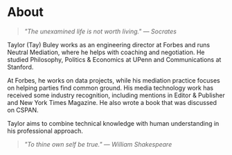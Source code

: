 # About

> *"The unexamined life is not worth living." — Socrates*

Taylor (Tay) Buley works as an engineering director at Forbes and runs Neutral Mediation, where he helps with coaching and negotiation. He studied Philosophy, Politics & Economics at UPenn and Communications at Stanford.

At Forbes, he works on data projects, while his mediation practice focuses on helping parties find common ground. His media technology work has received some industry recognition, including mentions in Editor & Publisher and New York Times Magazine. He also wrote a book that was discussed on CSPAN.

Taylor aims to combine technical knowledge with human understanding in his professional approach.

> *"To thine own self be true." — William Shakespeare*